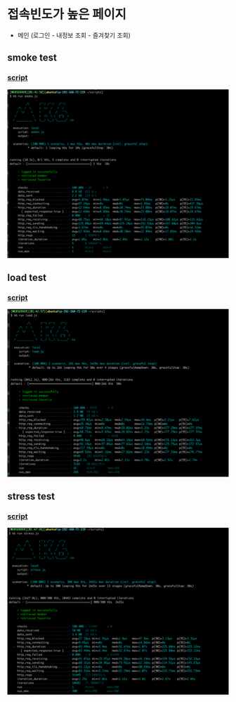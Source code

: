 # 접속빈도가 높은 페이지 
- 메인 (로그인 - 내정보 조회 - 즐겨찾기 조회)

## smoke test
### [script](./smoke.js)
![smoke.png](./smoke.png)

## load test
### [script](./load.js)
![load.png](./load.png)

## stress test
### [script](./stress.js)
![stress.png](./stress.png)